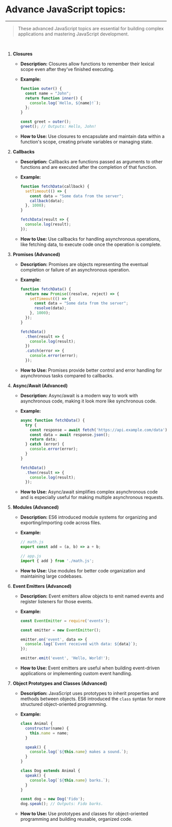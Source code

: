 # Advance JavaScript topics:
<hr>

> These advanced JavaScript topics are essential for building complex applications and mastering JavaScript development.

<br>


1. **Closures**
   - **Description:** Closures allow functions to remember their lexical scope even after they've finished executing.
   - **Example:**
     ```javascript
     function outer() {
       const name = "John";
       return function inner() {
         console.log(`Hello, ${name}!`);
       };
     }

     const greet = outer();
     greet(); // Outputs: Hello, John!
     ```

   - **How to Use:** Use closures to encapsulate and maintain data within a function's scope, creating private variables or managing state.

2. **Callbacks**
   - **Description:** Callbacks are functions passed as arguments to other functions and are executed after the completion of that function.
   - **Example:**
     ```javascript
     function fetchData(callback) {
       setTimeout(() => {
         const data = "Some data from the server";
         callback(data);
       }, 1000);
     }

     fetchData(result => {
       console.log(result);
     });
     ```

   - **How to Use:** Use callbacks for handling asynchronous operations, like fetching data, to execute code once the operation is complete.

3. **Promises (Advanced)**
   - **Description:** Promises are objects representing the eventual completion or failure of an asynchronous operation.
   - **Example:**
     ```javascript
     function fetchData() {
       return new Promise((resolve, reject) => {
         setTimeout(() => {
           const data = "Some data from the server";
           resolve(data);
         }, 1000);
       });
     }

     fetchData()
       .then(result => {
         console.log(result);
       })
       .catch(error => {
         console.error(error);
       });
     ```

   - **How to Use:** Promises provide better control and error handling for asynchronous tasks compared to callbacks.

4. **Async/Await (Advanced)**
   - **Description:** Async/await is a modern way to work with asynchronous code, making it look more like synchronous code.
   - **Example:**
     ```javascript
     async function fetchData() {
       try {
         const response = await fetch('https://api.example.com/data');
         const data = await response.json();
         return data;
       } catch (error) {
         console.error(error);
       }
     }

     fetchData()
       .then(result => {
         console.log(result);
       });
     ```

   - **How to Use:** Async/await simplifies complex asynchronous code and is especially useful for making multiple asynchronous requests.

5. **Modules (Advanced)**
   - **Description:** ES6 introduced module systems for organizing and exporting/importing code across files.
   - **Example:**
     ```javascript
     // math.js
     export const add = (a, b) => a + b;

     // app.js
     import { add } from './math.js';
     ```

   - **How to Use:** Use modules for better code organization and maintaining large codebases.

6. **Event Emitters (Advanced)**
   - **Description:** Event emitters allow objects to emit named events and register listeners for those events.
   - **Example:**
     ```javascript
     const EventEmitter = require('events');

     const emitter = new EventEmitter();

     emitter.on('event', data => {
       console.log(`Event received with data: ${data}`);
     });

     emitter.emit('event', 'Hello, World!');
     ```

   - **How to Use:** Event emitters are useful when building event-driven applications or implementing custom event handling.

7. **Object Prototypes and Classes (Advanced)**
   - **Description:** JavaScript uses prototypes to inherit properties and methods between objects. ES6 introduced the `class` syntax for more structured object-oriented programming.
   - **Example:**
     ```javascript
     class Animal {
       constructor(name) {
         this.name = name;
       }

       speak() {
         console.log(`${this.name} makes a sound.`);
       }
     }

     class Dog extends Animal {
       speak() {
         console.log(`${this.name} barks.`);
       }
     }

     const dog = new Dog('Fido');
     dog.speak(); // Outputs: Fido barks.
     ```

   - **How to Use:** Use prototypes and classes for object-oriented programming and building reusable, organized code.
